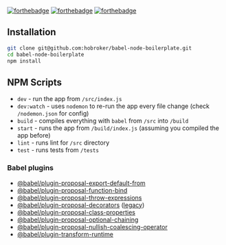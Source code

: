[![forthebadge](https://forthebadge.com/images/badges/made-with-javascript.svg)](https://forthebadge.com)
[![forthebadge](https://forthebadge.com/images/badges/as-seen-on-tv.svg)](https://forthebadge.com)
[![forthebadge](https://forthebadge.com/images/badges/fuck-it-ship-it.svg)](https://forthebadge.com)

## Installation
```bash
git clone git@github.com:hobroker/babel-node-boilerplate.git
cd babel-node-boilerplate
npm install
```

## NPM Scripts
* `dev` - run the app from `/src/index.js`
* `dev:watch` - uses `nodemon` to  re-run the app every file change (check `/nodemon.json` for config) 
* `build` - compiles everything with `babel` from `/src` into `/build`
* `start` - runs the app from `/build/index.js` (assuming you compiled the app before)
* `lint` - runs lint for `/src` directory
* `test` - runs tests from `/tests`


### Babel plugins
* [@babel/plugin-proposal-export-default-from](https://babeljs.io/docs/en/babel-plugin-proposal-export-default-from)
* [@babel/plugin-proposal-function-bind](https://babeljs.io/docs/en/babel-plugin-proposal-function-bind)
* [@babel/plugin-proposal-throw-expressions](https://babeljs.io/docs/en/babel-plugin-proposal-throw-expressions)
* [@babel/plugin-proposal-decorators](https://babeljs.io/docs/en/babel-plugin-proposal-decorators) ([legacy](https://babeljs.io/docs/en/babel-plugin-proposal-decorators#legacy))
* [@babel/plugin-proposal-class-properties](https://babeljs.io/docs/en/babel-plugin-proposal-class-properties)
* [@babel/plugin-proposal-optional-chaining](https://babeljs.io/docs/en/babel-plugin-proposal-optional-chaining)
* [@babel/plugin-proposal-nullish-coalescing-operator](https://babeljs.io/docs/en/babel-plugin-proposal-nullish-coalescing-operator)
* [@babel/plugin-transform-runtime](https://babeljs.io/docs/en/babel-plugin-transform-runtime)
